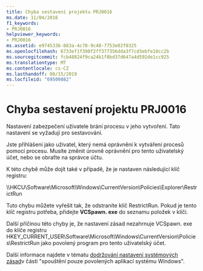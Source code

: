```yaml
---
title: Chyba sestavení projektu PRJ0016
ms.date: 11/04/2016
f1_keywords:
- PRJ0016
helpviewer_keywords:
- PRJ0016
ms.assetid: e9745336-883a-4c70-9c40-7753e02f0325
ms.openlocfilehash: 6733ef1f390f2ff377356dda3f7cd3ebfe10cc2b
ms.sourcegitcommit: fcb48824f9ca24b1f8bd37d647a4d592de1cc925
ms.translationtype: MT
ms.contentlocale: cs-CZ
ms.lasthandoff: 08/15/2019
ms.locfileid: "69509882"
---
```

# <a name="project-build-error-prj0016"></a>Chyba sestavení projektu PRJ0016

Nastavení zabezpečení uživatele brání procesu v jeho vytvoření. Tato nastavení se vyžadují pro sestavování.

Jste přihlášeni jako uživatel, který nemá oprávnění k vytváření procesů pomocí procesu. Musíte změnit úrovně oprávnění pro tento uživatelský účet, nebo se obraťte na správce účtu.

K této chybě může dojít také v případě, že je nastaven následující klíč registru:

\\\HKCU\Software\Microsoft\Windows\CurrentVersion\Policies\Explorer\RestrictRun

Tuto chybu můžete vyřešit tak, že odstraníte klíč RestrictRun. Pokud je tento klíč registru potřeba, přidejte **VCSpawn. exe** do seznamu položek v klíči.

Další příčinou této chyby je, že nastavení zásad nezahrnuje VCSpawn. exe do klíče registru HKEY_CURRENT_USER\Software\Microsoft\Windows\CurrentVersion\Policies\RestrictRun jako povolený program pro tento uživatelský účet.

Další informace najdete v tématu [dodržování nastavení systémových zásad](/previous-versions/windows/desktop/Policy/adhering-to-system-policy-settings)v části "spouštění pouze povolených aplikací systému Windows".